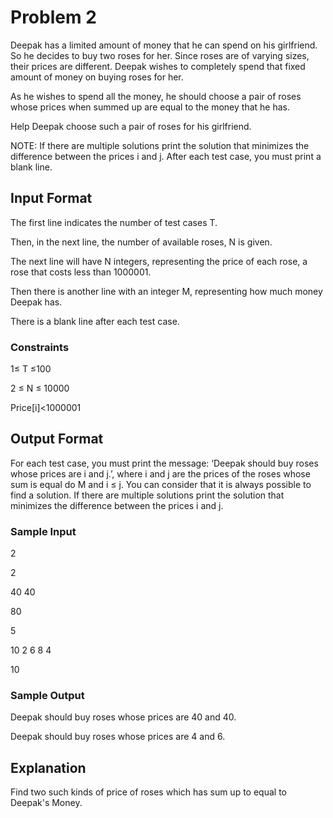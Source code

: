 # Problem 2

Deepak has a limited amount of money that he can spend on his girlfriend. So he decides to buy two roses for her. Since roses are of varying sizes, their prices are different. Deepak wishes to completely spend that fixed amount of money on buying roses for her.

As he wishes to spend all the money, he should choose a pair of roses whose prices when summed up are equal to the money that he has.

Help Deepak choose such a pair of roses for his girlfriend.

NOTE: If there are multiple solutions print the solution that minimizes the difference between the prices i and j. After each test case, you must print a blank line.

## Input Format

The first line indicates the number of test cases T.

Then, in the next line, the number of available roses, N is given.

The next line will have N integers, representing the price of each rose, a rose that costs less than 1000001.

Then there is another line with an integer M, representing how much money Deepak has.

There is a blank line after each test case.

### Constraints

1≤ T ≤100

2 ≤ N ≤ 10000

Price[i]<1000001

## Output Format

For each test case, you must print the message: ‘Deepak should buy roses whose prices are i and j.’, where i and j are the prices of the roses whose sum is equal do M and i ≤ j. You can consider that it is always possible to find a solution. If there are multiple solutions print the solution that minimizes the difference between the prices i and j.

### Sample Input

2

2

40 40

80

5

10 2 6 8 4

10

### Sample Output

Deepak should buy roses whose prices are 40 and 40.

Deepak should buy roses whose prices are 4 and 6.

## Explanation

Find two such kinds of price of roses which has sum up to equal to Deepak's Money.

